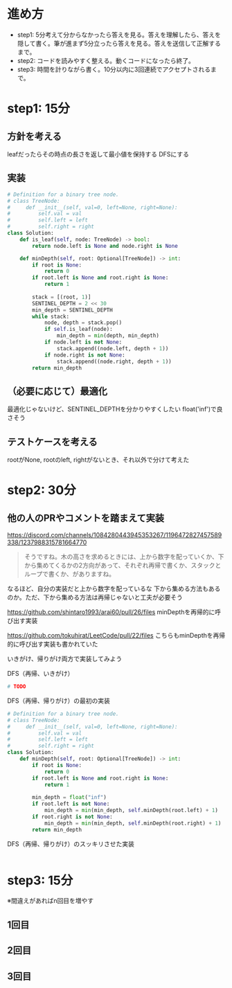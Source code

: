 # 進め方
- step1: 5分考えて分からなかったら答えを見る。答えを理解したら、答えを隠して書く。筆が進まず5分立ったら答えを見る。答えを送信して正解するまで。
- step2: コードを読みやすく整える。動くコードになったら終了。
- step3: 時間を計りながら書く。10分以内に3回連続でアクセプトされるまで。

# step1: 15分
## 方針を考える
leafだったらその時点の長さを返して最小値を保持する
DFSにする

## 実装
```python
# Definition for a binary tree node.
# class TreeNode:
#     def __init__(self, val=0, left=None, right=None):
#         self.val = val
#         self.left = left
#         self.right = right
class Solution:
    def is_leaf(self, node: TreeNode) -> bool:
        return node.left is None and node.right is None

    def minDepth(self, root: Optional[TreeNode]) -> int:
        if root is None:
            return 0
        if root.left is None and root.right is None:
            return 1
        
        stack = [(root, 1)]
        SENTINEL_DEPTH = 2 << 30
        min_depth = SENTINEL_DEPTH
        while stack:
            node, depth = stack.pop()
            if self.is_leaf(node):
                min_depth = min(depth, min_depth)
            if node.left is not None:
                stack.append((node.left, depth + 1))
            if node.right is not None:
                stack.append((node.right, depth + 1))
        return min_depth
```

## （必要に応じて）最適化
最適化じゃないけど、SENTINEL_DEPTHを分かりやすくしたい
float('inf')で良さそう

## テストケースを考える
rootがNone, rootのleft, rightがないとき、それ以外で分けて考えた 

# step2: 30分
## 他の人のPRやコメントを踏まえて実装
https://discord.com/channels/1084280443945353267/1196472827457589338/1237988315781664770
>そうですね。木の高さを求めるときには、上から数字を配っていくか、下から集めてくるかの2方向があって、それぞれ再帰で書くか、スタックとループで書くか、がありますね。

なるほど、自分の実装だと上から数字を配っているな
下から集める方法もあるのか。ただ、下から集める方法は再帰じゃないと工夫が必要そう

https://github.com/shintaro1993/arai60/pull/26/files
minDepthを再帰的に呼び出す実装

https://github.com/tokuhirat/LeetCode/pull/22/files
こちらもminDepthを再帰的に呼び出す実装も書かれていた

いきがけ、帰りがけ両方で実装してみよう

DFS（再帰、いきがけ）
```python
# TODO
```

DFS（再帰、帰りがけ）の最初の実装
```python
# Definition for a binary tree node.
# class TreeNode:
#     def __init__(self, val=0, left=None, right=None):
#         self.val = val
#         self.left = left
#         self.right = right
class Solution:
    def minDepth(self, root: Optional[TreeNode]) -> int:
        if root is None:
            return 0
        if root.left is None and root.right is None:
            return 1
        
        min_depth = float("inf")
        if root.left is not None:
            min_depth = min(min_depth, self.minDepth(root.left) + 1)
        if root.right is not None:
            min_depth = min(min_depth, self.minDepth(root.right) + 1)
        return min_depth
```

DFS（再帰、帰りがけ）のスッキリさせた実装
```python

```


# step3: 15分
※間違えがあればn回目を増やす

## 1回目

## 2回目

## 3回目